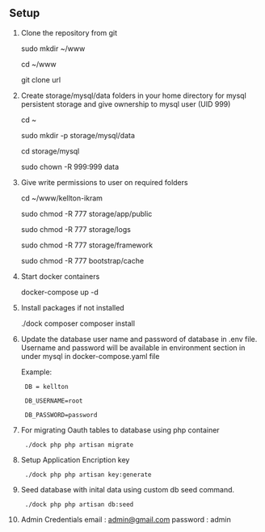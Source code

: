 ## Setup
1. Clone the repository from git

    sudo mkdir ~/www

    cd ~/www
    
    git clone url
    
1. Create storage/mysql/data folders in your home directory for mysql persistent storage and 
   give ownership to mysql user (UID 999)

    cd ~

    sudo mkdir -p storage/mysql/data

    cd storage/mysql

    sudo chown -R 999:999 data
    
1. Give write permissions to user on required folders

    cd ~/www/kellton-ikram

    sudo chmod -R 777 storage/app/public

    sudo chmod -R 777 storage/logs

    sudo chmod -R 777 storage/framework

    sudo chmod -R 777 bootstrap/cache

1. Start docker containers

    docker-compose up -d 

1. Install packages if not installed
   
    ./dock composer composer install

1. Update the database user name and password of database in .env file. Username and password will be available in environment section in under mysql in docker-compose.yaml file
    
    Example:

        DB = kellton

        DB_USERNAME=root
        
        DB_PASSWORD=password

1. For migrating Oauth tables to database using php container
    
        ./dock php php artisan migrate

1. Setup Application Encription key

        ./dock php php artisan key:generate

1. Seed database with inital data using custom db seed command.

        ./dock php php artisan db:seed

1. Admin Credentials
        email : admin@gmail.com
        password : admin